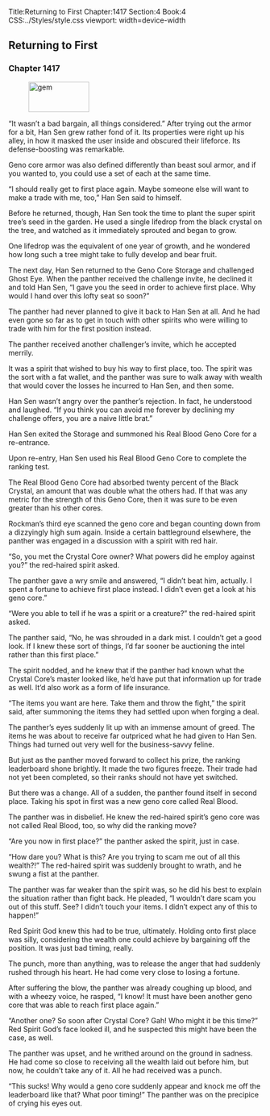 Title:Returning to First 
Chapter:1417 
Section:4 
Book:4 
CSS:../Styles/style.css 
viewport: width=device-width
  
## Returning to First
### Chapter 1417 
<figure>
	<img src="../Images/gem.gif" alt="gem" id="gem" width="120" height="60" />
</figure>
  

  
  “It wasn’t a bad bargain, all things considered.” After trying out the armor for a bit, Han Sen grew rather fond of it. Its properties were right up his alley, in how it masked the user inside and obscured their lifeforce. Its defense-boosting was remarkable.

Geno core armor was also defined differently than beast soul armor, and if you wanted to, you could use a set of each at the same time.

“I should really get to first place again. Maybe someone else will want to make a trade with me, too,” Han Sen said to himself.

Before he returned, though, Han Sen took the time to plant the super spirit tree’s seed in the garden. He used a single lifedrop from the black crystal on the tree, and watched as it immediately sprouted and began to grow.

One lifedrop was the equivalent of one year of growth, and he wondered how long such a tree might take to fully develop and bear fruit.

The next day, Han Sen returned to the Geno Core Storage and challenged Ghost Eye. When the panther received the challenge invite, he declined it and told Han Sen, “I gave you the seed in order to achieve first place. Why would I hand over this lofty seat so soon?”

The panther had never planned to give it back to Han Sen at all. And he had even gone so far as to get in touch with other spirits who were willing to trade with him for the first position instead.

The panther received another challenger’s invite, which he accepted merrily.

It was a spirit that wished to buy his way to first place, too. The spirit was the sort with a fat wallet, and the panther was sure to walk away with wealth that would cover the losses he incurred to Han Sen, and then some.

Han Sen wasn’t angry over the panther’s rejection. In fact, he understood and laughed. “If you think you can avoid me forever by declining my challenge offers, you are a naive little brat.”

Han Sen exited the Storage and summoned his Real Blood Geno Core for a re-entrance.

Upon re-entry, Han Sen used his Real Blood Geno Core to complete the ranking test.

The Real Blood Geno Core had absorbed twenty percent of the Black Crystal, an amount that was double what the others had. If that was any metric for the strength of this Geno Core, then it was sure to be even greater than his other cores.

Rockman’s third eye scanned the geno core and began counting down from a dizzyingly high sum again. Inside a certain battleground elsewhere, the panther was engaged in a discussion with a spirit with red hair.

“So, you met the Crystal Core owner? What powers did he employ against you?” the red-haired spirit asked.

The panther gave a wry smile and answered, “I didn’t beat him, actually. I spent a fortune to achieve first place instead. I didn’t even get a look at his geno core.”

“Were you able to tell if he was a spirit or a creature?” the red-haired spirit asked.

The panther said, “No, he was shrouded in a dark mist. I couldn’t get a good look. If I knew these sort of things, I’d far sooner be auctioning the intel rather than this first place.”

The spirit nodded, and he knew that if the panther had known what the Crystal Core’s master looked like, he’d have put that information up for trade as well. It’d also work as a form of life insurance.

“The items you want are here. Take them and throw the fight,” the spirit said, after summoning the items they had settled upon when forging a deal.

The panther’s eyes suddenly lit up with an immense amount of greed. The items he was about to receive far outpriced what he had given to Han Sen. Things had turned out very well for the business-savvy feline.

But just as the panther moved forward to collect his prize, the ranking leaderboard shone brightly. It made the two figures freeze. Their trade had not yet been completed, so their ranks should not have yet switched.

But there was a change. All of a sudden, the panther found itself in second place. Taking his spot in first was a new geno core called Real Blood.

The panther was in disbelief. He knew the red-haired spirit’s geno core was not called Real Blood, too, so why did the ranking move?

“Are you now in first place?” the panther asked the spirit, just in case.

“How dare you? What is this? Are you trying to scam me out of all this wealth?!” The red-haired spirit was suddenly brought to wrath, and he swung a fist at the panther.

The panther was far weaker than the spirit was, so he did his best to explain the situation rather than fight back. He pleaded, “I wouldn’t dare scam you out of this stuff. See? I didn’t touch your items. I didn’t expect any of this to happen!”

Red Spirit God knew this had to be true, ultimately. Holding onto first place was silly, considering the wealth one could achieve by bargaining off the position. It was just bad timing, really.

The punch, more than anything, was to release the anger that had suddenly rushed through his heart. He had come very close to losing a fortune.

After suffering the blow, the panther was already coughing up blood, and with a wheezy voice, he rasped, “I know! It must have been another geno core that was able to reach first place again.”

“Another one? So soon after Crystal Core? Gah! Who might it be this time?” Red Spirit God’s face looked ill, and he suspected this might have been the case, as well.

The panther was upset, and he writhed around on the ground in sadness. He had come so close to receiving all the wealth laid out before him, but now, he couldn’t take any of it. All he had received was a punch.

“This sucks! Why would a geno core suddenly appear and knock me off the leaderboard like that? What poor timing!” The panther was on the precipice of crying his eyes out.
